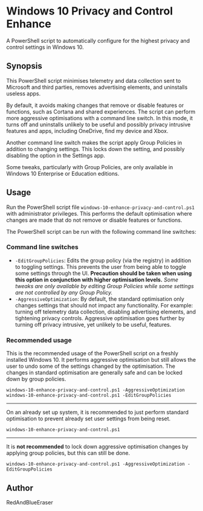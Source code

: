 # Windows 10 Privacy and Control Enhance
A PowerShell script to automatically configure for the highest privacy and control settings in Windows 10.

## Synopsis
This PowerShell script minimises telemetry and data collection sent to Microsoft and third parties, removes advertising elements, and uninstalls useless apps.

By default, it avoids making changes that remove or disable features or functions, such as Cortana and shared experiences. The script can perform more aggressive optimisations with a command line switch. In this mode, it turns off and uninstalls unlikely to be useful and possibly privacy intrusive features and apps, including OneDrive, find my device and Xbox.

Another command line switch makes the script apply Group Policies in addition to changing settings. This locks down the setting, and possibly disabling the option in the Settings app.

Some tweaks, particularly with Group Policies, are only available in Windows 10 Enterprise or Education editions.

## Usage
Run the PowerShell script file `windows-10-enhance-privacy-and-control.ps1` with administrator privileges. This performs the default optimisation where changes are made that do not remove or disable features or functions.

The PowerShell script can be run with the following command line switches:

### Command line switches
- `-EditGroupPolicies`: Edits the group policy (via the registry) in addition to toggling settings. This prevents the user from being able to toggle some settings through the UI. **Precaution should be taken when using this option in conjunction with higher optimisation levels.** _Some tweaks are only available by editing Group Policies while some settings are not controlled by any Group Policy._
- `-AggressiveOptimization`: By default, the standard optimisation only changes settings that should not impact any functionality. For example: turning off telemetry data collection, disabling advertising elements, and tightening privacy controls. Aggressive optimisation goes further by turning off privacy intrusive, yet unlikely to be useful, features.

### Recommended usage
This is the recommended usage of the PowerShell script on a freshly installed Windows 10. It performs aggressive optimisation but still allows the user to undo some of the settings changed by the optimisation. The changes in standard optimisation are generally safe and can be locked down by group policies.
```Shell
windows-10-enhance-privacy-and-control.ps1 -AggressiveOptimization
windows-10-enhance-privacy-and-control.ps1 -EditGroupPolicies
```
---
On an already set up system, it is recommended to just perform standard optimisation to prevent already set user settings from being reset.
```Shell
windows-10-enhance-privacy-and-control.ps1
```
---
It is **not recommended** to lock down aggressive optimisation changes by applying group policies, but this can still be done.
```Shell
windows-10-enhance-privacy-and-control.ps1 -AggressiveOptimization -EditGroupPolicies
```

## Author
RedAndBlueEraser
